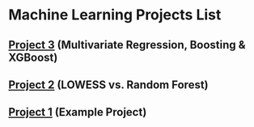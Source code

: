 # Machine Learning Projects List

## [Project 3](Project3.md) (Multivariate Regression, Boosting & XGBoost)

## [Project 2](Project2.md) (LOWESS vs. Random Forest)

## [Project 1](Project1.md) (Example Project)